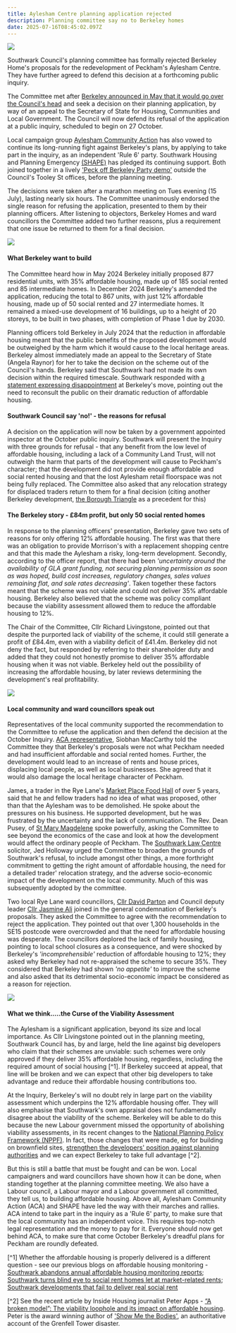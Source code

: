```yaml
---
title: Aylesham Centre planning application rejected
description: Planning committee say no to Berkeley homes
date: 2025-07-16T08:45:02.097Z
---
```

![](img/aylesham_june_2025.jpg)

Southwark Council's planning committee has formally rejected Berkeley Home's proposals for the redevelopment of Peckham's Aylesham Centre.  They have further agreed to defend this decision at a forthcoming public inquiry.  

The Committee met after [Berkeley announced in May that it would go over the Council's head](https://www.southwark.gov.uk/news/2025/statement-berkeley-homes-appeal-its-planning-application-aylesham-centre) and seek a decision on their planning application, by way of an appeal to the Secretary of State for Housing, Communities and Local Government.  The Council will now defend its refusal of the application at a public inquiry, scheduled to begin on 27 October.

Local campaign group [Aylesham Community Action](https://www.ayleshamcommunityaction.co.uk/ourcampaign) has also vowed to continue its long-running fight against Berkeley's plans, by applying to take part in the inquiry, as an independent 'Rule 6' party.  Southwark Housing and Planning Emergency [(SHAPE)](https://x.com/ShapeCoalition1) has pledged its continuing support.  Both joined together in a lively ['Peck off Berkeley Party demo'](https://x.com/ShapeCoalition1/status/1944436788480585784) outside the Council's Tooley St offices, before the planning meeting.

The decisions were taken after a marathon meeting on Tues evening (15 July), lasting nearly six hours.  The Committee unanimously endorsed the single reason for refusing the application, presented to them by their planning officers.  After listening to objectors, Berkeley Homes and ward councillors the Committee added two further reasons, plus a requirement that one issue be returned to them for a final decision.

![](img/aylesham_planning_committee_150725.jpg)

#### What Berkeley want to build

The Committee heard how in May 2024 Berkeley initially proposed 877 residential units, with 35% affordable housing, made up of 185 social rented and 85 intermediate homes. In December 2024 Berkeley's amended the application, reducing the total to  867 units, with just 12% affordable housing, made up of 50 social rented and 27 intermediate homes.  It remained a mixed-use development of 16 buildings, up to a height of 20 storeys, to be built in two phases, with completion of Phase 1 due by 2030.

Planning officers told Berkeley in July 2024 that the reduction in affordable housing meant that the public benefits of the proposed development would be outweighed by the harm which it would cause to the local heritage areas.  Berkeley almost immediately made an appeal to the Secretary of State (Angela Raynor) for her to take the decision on the scheme out of the Council's hands.  Berkeley  said that Southwark had not made its own decision within the required timescale.  Southwark responded with [a statement expressing disappointment](https://www.southwark.gov.uk/news/2025/statement-berkeley-homes-appeal-its-planning-application-aylesham-centre) at Berkeley's move, pointing out the need to reconsult the public on their dramatic reduction of affordable housing.[](https://www.southwark.gov.uk/news/2025/statement-berkeley-homes-appeal-its-planning-application-aylesham-centre)

#### Southwark Council say 'no!' - the reasons for refusal

A decision on the application will now be taken by a government appointed inspector at the October public inquiry. Southwark will present the Inquiry with three grounds for refusal -  that any benefit from the low level of affordable housing, including a lack of a Community Land Trust, will not outweigh the harm that parts of the development will cause to Peckham's character; that the development did not provide enough affordable and social rented housing and that the lost Aylesham retail floorspace was not being fully replaced.  The Committee also asked that any relocation strategy for displaced traders return to them for a final decision (citing another Berkeley development, [the Borough Triangle](https://southwarknews.co.uk/area/elephant-and-castle/elephant-castle-development-the-size-of-one-and-a-half-football-pitches-with-towers-44-storeys-high-gets-go-ahead/) as a precedent for this)

#### The Berkeley story - £84m profit, but only 50 social rented homes

In response to the planning officers' presentation, Berkeley gave two sets of reasons for only offering 12% affordable housing.  The first was that there was an obligation to provide Morrison's with a replacement shopping centre and that this made the Aylesham a risky, long-term development.  Secondly, according to the officer report, that there had been *'uncertainty around the availability of GLA grant funding, not securing planning permission as soon as was hoped, build cost increases, regulatory changes, sales values remaining flat, and sale rates decreasing'*.  Taken together these factors meant that the scheme was not viable and could not deliver 35% affordable housing.  Berkeley also believed that the scheme was policy compliant because the viability assessment allowed them to reduce the affordable housing to 12%.

The Chair of the Committee, Cllr Richard Livingstone, pointed out that despite the purported lack of viability of the scheme, it could still generate a profit of £84.4m, even with a viability deficit of £41.4m.  Berkeley did not deny the fact, but responded by referring to their shareholder duty and added that they could not honestly promise to deliver 35% affordable housing when it was not viable.  Berkeley held out the possibility of increasing the affordable housing, by later reviews determining the development's real profitability.

![](img/aylesham_or_para_314_150725.png)

#### Local community and ward councillors speak out

Representatives of the local community supported the recommendation to the Committee to refuse the application and then defend the decision at the October Inquiry.  [ACA representative](https://www.ayleshamcommunityaction.co.uk/ourcampaign), Siobhan MacCarthy told the Committee they that Berkeley's proposals were not what Peckham needed and had insufficient affordable and social rented homes.  Further, the development would lead to an increase of rents and house prices, displacing local people, as well as local businesses.  She agreed that it would also damage the local heritage character of Peckham. 

James, a trader in the Rye Lane's [Market Place Food Hall](https://www.marketplacefoodhall.com/vendors) of over 5 years, said that he and fellow traders had no idea of what was proposed, other than that the Aylesham was to be demolished.  He spoke about the pressures on his business.  He supported development, but he was frustrated by the uncertainty and the lack of communication.  The Rev. Dean Pusey, of [St Mary Magdelene](https://www.stmaryspeckham.co.uk/) spoke powerfully, asking the Committee to see beyond the economics of the case and look at how the development would affect the ordinary people of Peckham. The [Southwark Law Centre](https://www.southwarklawcentre.org.uk/) solicitor, Jed Holloway urged the Committee to broaden the grounds of Southwark's refusal, to include amongst other things, a more forthright commitment to getting the right amount of affordable housing, the need for a detailed trader' relocation strategy, and the adverse socio-economic impact of the development on the local community.  Much  of this was subsequently adopted by the committee.  

Two local Rye Lane ward councillors, [Cllr David Parton](https://x.com/davidparton_?lang=en) and Council deputy leader [Cllr Jasmine Ali](https://x.com/Jasmine_Ali?ref_src=twsrc%5Egoogle%7Ctwcamp%5Eserp%7Ctwgr%5Eauthor) joined in the general condemnation of Berkeley's proposals.  They asked the Committee to agree with the recommendation to reject the application.  They pointed out that over 1,300 households in the SE15 postcode were overcrowded and that the need for affordable housing was desperate.  The councillors  deplored the lack of family housing, pointing to local school closures as a consequence, and were shocked by Berkeley's *'incomprehensible'* reduction of affordable housing to 12%; they asked why Berkeley had not re-appraised the scheme to secure 35%.  They considered that Berkeley had shown *'no appetite'* to improve the scheme and also asked that its detrimental socio-economic impact be considered as a reason for rejection.

![](img/aca_shape_logos.png)

#### What we think.....the Curse of the Viability Assessment

The Aylesham is a significant application, beyond its size and local importance.  As Cllr Livingstone pointed out in the planning meeting, Southwark Council has, by and large, held the line against big developers who claim that their schemes are unviable: such schemes were only approved if they deliver 35% affordable housing, regardless, including the required amount of social housing [^1].  If Berkeley succeed at appeal, that line will be broken and we can expect that other big developers to take advantage and reduce their affordable housing contributions too.

At the Inquiry, Berkeley's will no doubt rely in large part on the viability assessment which underpins the 12% affordable housing offer.  They will also emphasise that Southwark's own appraisal does not fundamentally disagree about the viability of the scheme.  Berkeley will be able to do this because the new Labour government missed the opportunity of abolishing viability assessments, in its recent changes to the [National Planning Policy Framework (NPPF)](https://www.gov.uk/government/publications/national-planning-policy-framework--2).  In fact, those changes that were made, eg for building on brownfield sites, [strengthen the developers' position against planning authorities](https://www.savills.co.uk/blog/article/373774/residential-property/building-homes-on-brownfield-land--the-new-nppf-paragraph-125(c)-in-action.aspx) and we can expect Berkeley to take full advantage [^2].

But this is still a battle that must be fought and can be won.  Local campaigners and ward councillors have shown how it can be done, when standing together at the planning committee meeting. We also have a Labour council, a Labour mayor and a Labour government all committed, they tell us, to building affordable housing.  Above all, Aylesham Community Action (ACA) and SHAPE have led the way with their marches and rallies.  ACA intend to take part in the inquiry as a 'Rule 6' party, to make sure that the local community has an independent voice.  This requires top-notch legal representation and the money to pay for it.  Everyone should now get behind ACA, to make sure that come October Berkeley's dreadful plans for Peckham are roundly defeated.  

[^1] Whether the affordable housing is properly delivered is a different question - see our previous blogs on affordable housing monitoring - [Southwark abandons annual affordable housing monitoring reports](https://www.35percent.org/posts/southwark-abandon-annual-affordable-housing-monitoring-reports/); [Southwark turns blind eye to social rent homes let at market-related rents](https://www.35percent.org/posts/southwark-loses-social-rented-housing-from-new-development/); [Southwark developments that fail to deliver real social rent](https://www.35percent.org/posts/southwarks-new-developments-that-fail-to-deliver-social-rent/)

[^2] See the recent article by Inside Housing journalist Peter Apps - [“A broken model”: The viability loophole and its impact on affordable housing](https://thedeveloper.live/opinion/opinion/a-broken-model-the-viability-loophole-and-its-impact-on-affordable-housing).  Peter is the award winning author of ['Show Me the Bodies'](https://www.theguardian.com/books/2022/nov/03/show-me-the-bodies-how-we-let-grenfell-happen-by-peter-apps-review-a-devastating-account-of-failure), an authoritative account of the Grenfell Tower disaster.

[](https://thedeveloper.live/opinion/opinion/a-broken-model-the-viability-loophole-and-its-impact-on-affordable-housing)